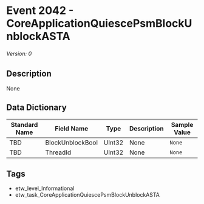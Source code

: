 # Event 2042 - CoreApplicationQuiescePsmBlockUnblockASTA
###### Version: 0

## Description
None

## Data Dictionary
|Standard Name|Field Name|Type|Description|Sample Value|
|---|---|---|---|---|
|TBD|BlockUnblockBool|UInt32|None|`None`|
|TBD|ThreadId|UInt32|None|`None`|

## Tags
* etw_level_Informational
* etw_task_CoreApplicationQuiescePsmBlockUnblockASTA